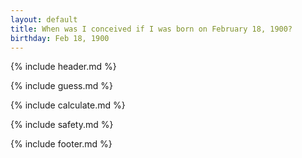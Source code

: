 ```yaml
---
layout: default
title: When was I conceived if I was born on February 18, 1900?
birthday: Feb 18, 1900
---
```


{% include header.md %}

{% include guess.md %}

{% include calculate.md %}

{% include safety.md %}

{% include footer.md %}



